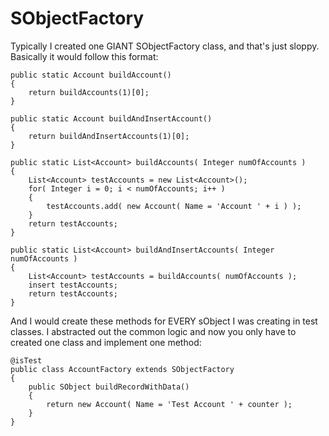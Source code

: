 SObjectFactory
==============

Typically I created one GIANT SObjectFactory class, and that's just sloppy. Basically it would follow this format:

```
public static Account buildAccount()
{
    return buildAccounts(1)[0];
}

public static Account buildAndInsertAccount()
{
    return buildAndInsertAccounts(1)[0];
}

public static List<Account> buildAccounts( Integer numOfAccounts )
{
    List<Account> testAccounts = new List<Account>();
    for( Integer i = 0; i < numOfAccounts; i++ )
    {
        testAccounts.add( new Account( Name = 'Account ' + i ) );
    }
    return testAccounts;
}

public static List<Account> buildAndInsertAccounts( Integer numOfAccounts )
{
    List<Account> testAccounts = buildAccounts( numOfAccounts );
    insert testAccounts;
    return testAccounts;
}
```

And I would create these methods for EVERY sObject I was creating in test classes. I abstracted out the common logic
and now you only have to created one class and implement one method:

```
@isTest
public class AccountFactory extends SObjectFactory
{
    public SObject buildRecordWithData()
    {
        return new Account( Name = 'Test Account ' + counter );
    }
}
```
